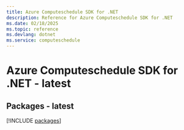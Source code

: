 ```yaml
---
title: Azure Computeschedule SDK for .NET
description: Reference for Azure Computeschedule SDK for .NET
ms.date: 02/18/2025
ms.topic: reference
ms.devlang: dotnet
ms.service: computeschedule
---
```

# Azure Computeschedule SDK for .NET - latest
## Packages - latest
[!INCLUDE [packages](computeschedule-index.md)]